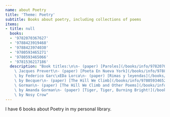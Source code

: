 ```yaml
---
name: about Poetry
title: 'Theme: Poetry'
subtitle: Books about poetry, including collections of poems
items:
- title: null
  books:
  - '9782070367627'
  - '9788423919468'
  - '9788423974030'
  - '9780593465271'
  - '9780593465066'
  - '9781536217186'
  description: "Book titles:\n\n- (paper) [Paroles](/books/info/9782070367627) by\
    \ Jacques Prevert\n- (paper) [Poeta En Nueva York](/books/info/9788423919468)\
    \ by Federico Garc\xEDa Lorca\n- (paper) [Rimas y leyendas](/books/info/9788423974030)\
    \ by Becquer\n- (paper) [The Hill We Climb](/books/info/9780593465271) by Amanda\
    \ Gorman\n- (paper) [The Hill We Climb and Other Poems](/books/info/9780593465066)\
    \ by Amanda Gorman\n- (paper) [Tiger, Tiger, Burning Bright!](/books/info/9781536217186)\
    \ by Nosy Crow"
---
```

I have 6 books about Poetry in my personal library.


